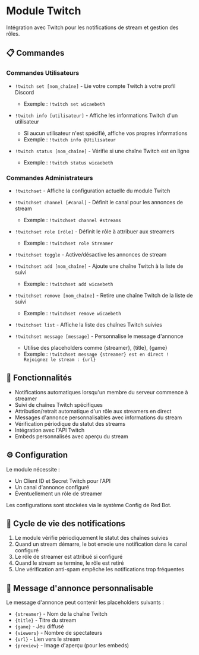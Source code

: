 # Module Twitch

Intégration avec Twitch pour les notifications de stream et gestion des rôles.

## 📋 Commandes

### Commandes Utilisateurs
- `!twitch set [nom_chaîne]` - Lie votre compte Twitch à votre profil Discord
  - Exemple : `!twitch set wicaebeth`

- `!twitch info [utilisateur]` - Affiche les informations Twitch d'un utilisateur
  - Si aucun utilisateur n'est spécifié, affiche vos propres informations
  - Exemple : `!twitch info @Utilisateur`

- `!twitch status [nom_chaîne]` - Vérifie si une chaîne Twitch est en ligne
  - Exemple : `!twitch status wicaebeth`

### Commandes Administrateurs
- `!twitchset` - Affiche la configuration actuelle du module Twitch

- `!twitchset channel [#canal]` - Définit le canal pour les annonces de stream
  - Exemple : `!twitchset channel #streams`

- `!twitchset role [rôle]` - Définit le rôle à attribuer aux streamers
  - Exemple : `!twitchset role Streamer`

- `!twitchset toggle` - Active/désactive les annonces de stream

- `!twitchset add [nom_chaîne]` - Ajoute une chaîne Twitch à la liste de suivi
  - Exemple : `!twitchset add wicaebeth`

- `!twitchset remove [nom_chaîne]` - Retire une chaîne Twitch de la liste de suivi
  - Exemple : `!twitchset remove wicaebeth`

- `!twitchset list` - Affiche la liste des chaînes Twitch suivies

- `!twitchset message [message]` - Personnalise le message d'annonce
  - Utilise des placeholders comme {streamer}, {title}, {game}
  - Exemple : `!twitchset message {streamer} est en direct ! Rejoignez le stream : {url}`

## 🔧 Fonctionnalités

- Notifications automatiques lorsqu'un membre du serveur commence à streamer
- Suivi de chaînes Twitch spécifiques
- Attribution/retrait automatique d'un rôle aux streamers en direct
- Messages d'annonce personnalisables avec informations du stream
- Vérification périodique du statut des streams
- Intégration avec l'API Twitch
- Embeds personnalisés avec aperçu du stream

## ⚙️ Configuration

Le module nécessite :
- Un Client ID et Secret Twitch pour l'API
- Un canal d'annonce configuré
- Éventuellement un rôle de streamer

Les configurations sont stockées via le système Config de Red Bot.

## 🔄 Cycle de vie des notifications

1. Le module vérifie périodiquement le statut des chaînes suivies
2. Quand un stream démarre, le bot envoie une notification dans le canal configuré
3. Le rôle de streamer est attribué si configuré
4. Quand le stream se termine, le rôle est retiré
5. Une vérification anti-spam empêche les notifications trop fréquentes

## 📝 Message d'annonce personnalisable

Le message d'annonce peut contenir les placeholders suivants :
- `{streamer}` - Nom de la chaîne Twitch
- `{title}` - Titre du stream
- `{game}` - Jeu diffusé
- `{viewers}` - Nombre de spectateurs
- `{url}` - Lien vers le stream
- `{preview}` - Image d'aperçu (pour les embeds) 